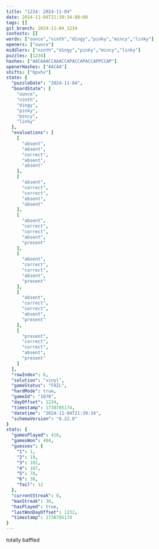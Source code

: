 ```yaml
---
title: "1234: 2024-11-04"
date: 2024-11-04T21:39:34-08:00
tags: []
git_branch: 2024-11-04_1234
contests: []
words: ["ounce","ninth","dingy","pinky","mincy","linky"]
openers: ["ounce"]
middlers: ["ninth","dingy","pinky","mincy","linky"]
puzzles: [1234]
hashes: ["AACAAACCAAACCAPACCAPACCAPPCCAP"]
openerHashes: ["AACAA"]
shifts: ["bpvhv"]
state: {
  "puzzleDate": "2024-11-04",
  "boardState": [
    "ounce",
    "ninth",
    "dingy",
    "pinky",
    "mincy",
    "linky"
  ],
  "evaluations": [
    [
      "absent",
      "absent",
      "correct",
      "absent",
      "absent"
    ],
    [
      "absent",
      "correct",
      "correct",
      "absent",
      "absent"
    ],
    [
      "absent",
      "correct",
      "correct",
      "absent",
      "present"
    ],
    [
      "absent",
      "correct",
      "correct",
      "absent",
      "present"
    ],
    [
      "absent",
      "correct",
      "correct",
      "absent",
      "present"
    ],
    [
      "present",
      "correct",
      "correct",
      "absent",
      "present"
    ]
  ],
  "rowIndex": 6,
  "solution": "vinyl",
  "gameStatus": "FAIL",
  "hardMode": true,
  "gameId": "1070",
  "dayOffset": 1234,
  "timestamp": 1730785174,
  "datetime": "2024-11-04T21:39:34",
  "schemaVersion": "0.22.0"
}
stats: {
  "gamesPlayed": 416,
  "gamesWon": 404,
  "guesses": {
    "1": 1,
    "2": 19,
    "3": 101,
    "4": 167,
    "5": 78,
    "6": 38,
    "fail": 12
  },
  "currentStreak": 0,
  "maxStreak": 36,
  "hasPlayed": true,
  "lastWonDayOffset": 1232,
  "timestamp": 1730785174
}
---
```

<!-- more -->
totally baffled
